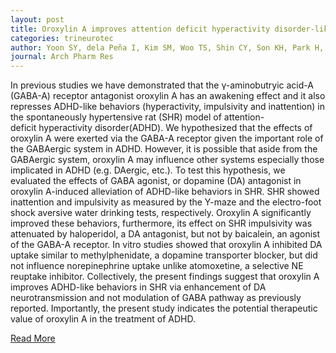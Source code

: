 ```yaml
---
layout: post
title: Oroxylin A improves attention deficit hyperactivity disorder-like behaviors in the spontaneously hypertensive rat and inhibits reuptake of dopamine in vitro
categories: trineurotec
author: Yoon SY, dela Peña I, Kim SM, Woo TS, Shin CY, Son KH, Park H, Lee YS, Ryu JH, Jin M, Kim KM, Cheong JH
journal: Arch Pharm Res
---
```


In previous studies we have demonstrated that the γ-aminobutryic acid-A (GABA-A) receptor antagonist oroxylin A has an awakening effect and it also represses ADHD-like behaviors (hyperactivity, impulsivity and inattention) in the spontaneously hypertensive rat (SHR) model of attention-deficit hyperactivity disorder(ADHD). We hypothesized that the effects of oroxylin A were exerted via the GABA-A receptor given the important role of the GABAergic system in ADHD. However, it is possible that aside from the GABAergic system, oroxylin A may influence other systems especially those implicated in ADHD (e.g. DAergic, etc.). To test this hypothesis, we evaluated the effects of GABA agonist, or dopamine (DA) antagonist in oroxylin A-induced alleviation of ADHD-like behaviors in SHR. SHR showed inattention and impulsivity as measured by the Y-maze and the electro-foot shock aversive water drinking tests, respectively. Oroxylin A significantly improved these behaviors, furthermore, its effect on SHR impulsivity was attenuated by haloperidol, a DA antagonist, but not by baicalein, an agonist of the GABA-A receptor. In vitro studies showed that oroxylin A inhibited DA uptake similar to methylphenidate, a dopamine transporter blocker, but did not influence norepinephrine uptake unlike atomoxetine, a selective NE reuptake inhibitor. Collectively, the present findings suggest that oroxylin A improves ADHD-like behaviors in SHR via enhancement of DA neurotransmission and not modulation of GABA pathway as previously reported. Importantly, the present study indicates the potential therapeutic value of oroxylin A in the treatment of ADHD.[Read More](https://www.ncbi.nlm.nih.gov/pubmed/?term=Oroxylin+A+improves+attention+deficit+hyperactivity+disorder-like+behaviors+in+the+spontaneously+hypertensive+rat+and+inhibits+reuptake+of+dopamine+in+vitro.)
